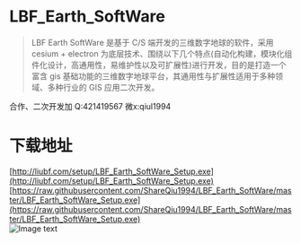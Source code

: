 # LBF_Earth_SoftWare

> LBF Earth SoftWare 是基于 C/S 端开发的三维数字地球的软件，采用 cesium + electron 为底层技术、围绕以下几个特点(自动化构建，模块化组件化设计，高通用性，易维护性以及可扩展性)进行开发，目的是打造一个富含 gis 基础功能的三维数字地球平台，其通用性与扩展性适用于多种领域、多种行业的 GIS 应用二次开发。

合作、二次开发加 Q:421419567 微x:qiul1994

# 下载地址

[http://liubf.com/setup/LBF_Earth_SoftWare_Setup.exe](http://liubf.com/setup/LBF_Earth_SoftWare_Setup.exe)<br/>
[https://raw.githubusercontent.com/ShareQiu1994/LBF_Earth_SoftWare/master/LBF_Earth_SoftWare_Setup.exe](https://raw.githubusercontent.com/ShareQiu1994/LBF_Earth_SoftWare/master/LBF_Earth_SoftWare_Setup.exe)<br/>
![Image text](http://liubf.com/wp-content/uploads/2020/02/IMOSCKQBS7J_ICJ_S3N.jpg)<br/>
